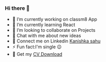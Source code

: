 ### Hi there 👋


- 🔭 I’m currently working on classm8 App
- 🌱 I’m currently learning React
- 👯 I’m looking to collaborate on Projects 
- 💬 Chat with me about new ideas 
- 💼 Connect me on Linkedin <a href="https://www.linkedin.com/in/kanishka-sahu-71114416b/">Kanishka sahu</a>
- ⚡ Fun fact:I'm single 😉
- 📑 Get my <a href= "https://drive.google.com/file/d/1vfoXRx_C-bRagcSABZmYkNYSzpb_zcfX/view?usp=sharing" >CV Download </a>

